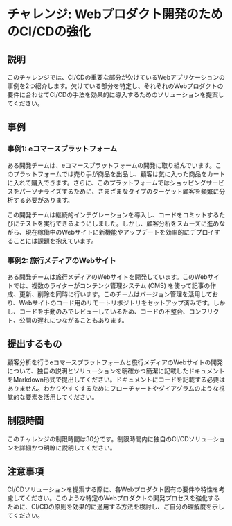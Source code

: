 # チャレンジ: Webプロダクト開発のためのCI/CDの強化

## 説明
このチャレンジでは、CI/CDの重要な部分が欠けているWebアプリケーションの事例を2つ紹介します。欠けている部分を特定し、それぞれのWebプロダクトの要件に合わせてCI/CDの手法を効果的に導入するためのソリューションを提案してください。

## 事例
### 事例1: eコマースプラットフォーム
ある開発チームは、eコマースプラットフォームの開発に取り組んでいます。このプラットフォームでは売り手が商品を出品し、顧客は気に入った商品をカートに入れて購入できます。さらに、このプラットフォームではショッピングサービスをパーソナライズするために、さまざまなタイプのターゲット顧客を頻繁に分析する必要があります。 

この開発チームは継続的インテグレーションを導入し、コードをコミットするたびにテストを実行できるようにしました。しかし、顧客分析をスムーズに進めながら、現在稼働中のWebサイトに新機能やアップデートを効率的にデプロイすることには課題を抱えています。

### 事例2: 旅行メディアのWebサイト
ある開発チームは旅行メディアのWebサイトを開発しています。このWebサイトでは、複数のライターがコンテンツ管理システム (CMS) を使って記事の作成、更新、削除を同時に行います。このチームはバージョン管理を活用しており、Webサイトのコード用のリモートリポジトリをセットアップ済みです。しかし、コードを手動のみでレビューしているため、コードの不整合、コンフリクト、公開の遅れにつながることもあります。

## 提出するもの
顧客分析を行うeコマースプラットフォームと旅行メディアのWebサイトの開発について、独自の説明とソリューションを明確かつ簡潔に記載したドキュメントをMarkdown形式で提出してください。ドキュメントにコードを記載する必要はありません。わかりやすくするためにフローチャートやダイアグラムのような視覚的な要素を活用してください。

## 制限時間
このチャレンジの制限時間は30分です。制限時間内に独自のCI/CDソリューションを詳細かつ明瞭に説明してください。

## 注意事項
CI/CDソリューションを提案する際に、各Webプロダクト固有の要件や特性を考慮してください。このような特定のWebプロダクトの開発プロセスを強化するために、CI/CDの原則を効果的に適用する方法を検討し、ご自分の理解度を示してください。